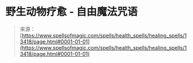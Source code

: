 <!--yml

category: 未分类

date: 2024-06-12 18:51:51

-->

# 野生动物疗愈 - 自由魔法咒语

> 来源：[https://www.spellsofmagic.com/spells/health_spells/healing_spells/13418/page.html#0001-01-01](https://www.spellsofmagic.com/spells/health_spells/healing_spells/13418/page.html#0001-01-01)
